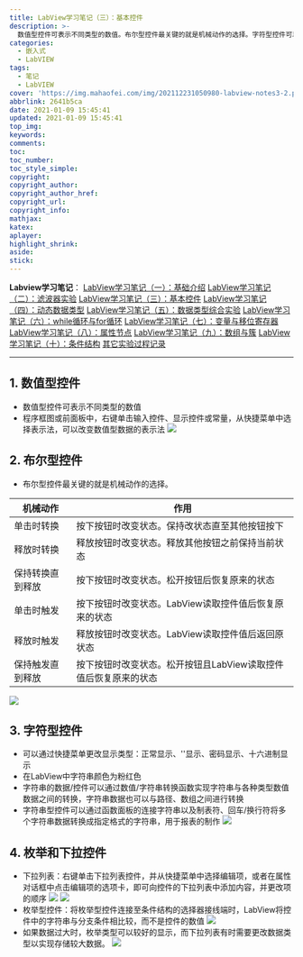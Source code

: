 ```yaml
---
title: LabView学习笔记（三）：基本控件
description: >-
  数值型控件可表示不同类型的数值。布尔型控件最关键的就是机械动作的选择。字符型控件可以通过快捷菜单更改显示类型。右键单击枚举或下拉列表控件，并从快捷菜单中选择编辑项，或者在属性对话框中点击编辑项的选项卡，即可向控件的下拉列表中添加内容，并更改项的顺序
categories:
  - 嵌入式
  - LabVIEW
tags:
  - 笔记
  - LabVIEW
cover: 'https://img.mahaofei.com/img/202112231050980-labview-notes3-2.png'
abbrlink: 2641b5ca
date: 2021-01-09 15:45:41
updated: 2021-01-09 15:45:41
top_img:
keywords:
comments:
toc:
toc_number:
toc_style_simple:
copyright:
copyright_author:
copyright_author_href:
copyright_url:
copyright_info:
mathjax:
katex:
aplayer:
highlight_shrink:
aside:
stick:
---
```


**Labview学习笔记**：
[LabView学习笔记（一）：基础介绍](https://blog.csdn.net/weixin_44543463/article/details/112325523)
[LabView学习笔记（二）：滤波器实验](https://blog.csdn.net/weixin_44543463/article/details/112329185)
[LabView学习笔记（三）：基本控件](https://blog.csdn.net/weixin_44543463/article/details/112364388)
[LabView学习笔记（四）：动态数据类型](https://blog.csdn.net/weixin_44543463/article/details/112366358)
[LabView学习笔记（五）：数据类型综合实验](https://blog.csdn.net/weixin_44543463/article/details/112392799)
[LabView学习笔记（六）：while循环与for循环](https://blog.csdn.net/weixin_44543463/article/details/112393383)
[LabView学习笔记（七）：变量与移位寄存器](https://blog.csdn.net/weixin_44543463/article/details/112431393)
[LabView学习笔记（八）：属性节点](https://blog.csdn.net/weixin_44543463/article/details/112470713)
[LabView学习笔记（九）：数组与簇](https://blog.csdn.net/weixin_44543463/article/details/112529983)
[LabView学习笔记（十）：条件结构](https://blog.csdn.net/weixin_44543463/article/details/112571924)
[其它实验过程记录](https://blog.csdn.net/weixin_44543463/category_10714833.html)

---

## 1. 数值型控件
* 数值型控件可表示不同类型的数值
* 程序框图或前面板中，右键单击输入控件、显示控件或常量，从快捷菜单中选择表示法，可以改变数值型数据的表示法
![](https://img.mahaofei.com/img/202112231050733-labview-notes3-1.png)
## 2. 布尔型控件
* 布尔型控件最关键的就是机械动作的选择。

| 机械动作         | 作用                                                         |
| ---------------- | ------------------------------------------------------------ |
| 单击时转换       | 按下按钮时改变状态。保持改状态直至其他按钮按下               |
| 释放时转换       | 释放按钮时改变状态。释放其他按钮之前保持当前状态             |
| 保持转换直到释放 | 按下按钮时改变状态。松开按钮后恢复原来的状态                 |
| 单击时触发       | 按下按钮时改变状态。LabView读取控件值后恢复原来的状态        |
| 释放时触发       | 释放按钮时改变状态。LabView读取控件值后返回原状态            |
| 保持触发直到释放 | 按下按钮时改变状态。松开按钮且LabView读取控件值后恢复原来的状态 |

![](https://img.mahaofei.com/img/202112231050980-labview-notes3-2.png)

## 3. 字符型控件

* 可以通过快捷菜单更改显示类型：正常显示、'\'显示、密码显示、十六进制显示
* 在LabView中字符串颜色为粉红色
* 字符串的数据/控件可以通过数值/字符串转换函数实现字符串与各种类型数值数据之间的转换，字符串数据也可以与路径、数组之间进行转换
* 字符串型控件可以通过函数面板的连接字符串以及制表符、回车/换行符将多个字符串数据转换成指定格式的字符串，用于报表的制作
![](https://img.mahaofei.com/img/202112231051354-labview-notes3-3.png)
## 4. 枚举和下拉控件
* 下拉列表：右键单击下拉列表控件，并从快捷菜单中选择编辑项，或者在属性对话框中点击编辑项的选项卡，即可向控件的下拉列表中添加内容，并更改项的顺序
![](https://img.mahaofei.com/img/202112231051221-labview-notes3-4.png)
![](https://img.mahaofei.com/img/202112231052453-labview-notes3-5.png)
* 枚举型控件：将枚举型控件连接至条件结构的选择器接线端时，LabView将控件中的字符串与分支条件相比较，而不是控件的数值
![](https://img.mahaofei.com/img/202112231052099-labview-notes3-6.png)
* 如果数据过大时，枚举类型可以较好的显示，而下拉列表有时需要更改数据类型以实现存储较大数据。
![](https://img.mahaofei.com/img/202112231052110-labview-notes3-7.png)